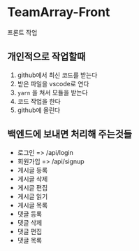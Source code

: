 # TeamArray-Front
프론트 작업

## 개인적으로 작업할때
1. github에서 최신 코드를 받는다
2. 받은 파일을 vscode로 연다
3. `yarn` 을 쳐서 모듈을 받는다
4. 코드 작업을 한다
5. github에 올린다

## 백엔드에 보내면 처리해 주는것들
* 로그인 => /api/login
* 회원가입 => /api/signup
* 게시글 등록
* 게시글 삭제
* 게시글 편집
* 게시글 읽기
* 게시글 목록
* 댓글 등록
* 댓글 삭제
* 댓글 편집
* 댓글 목록
